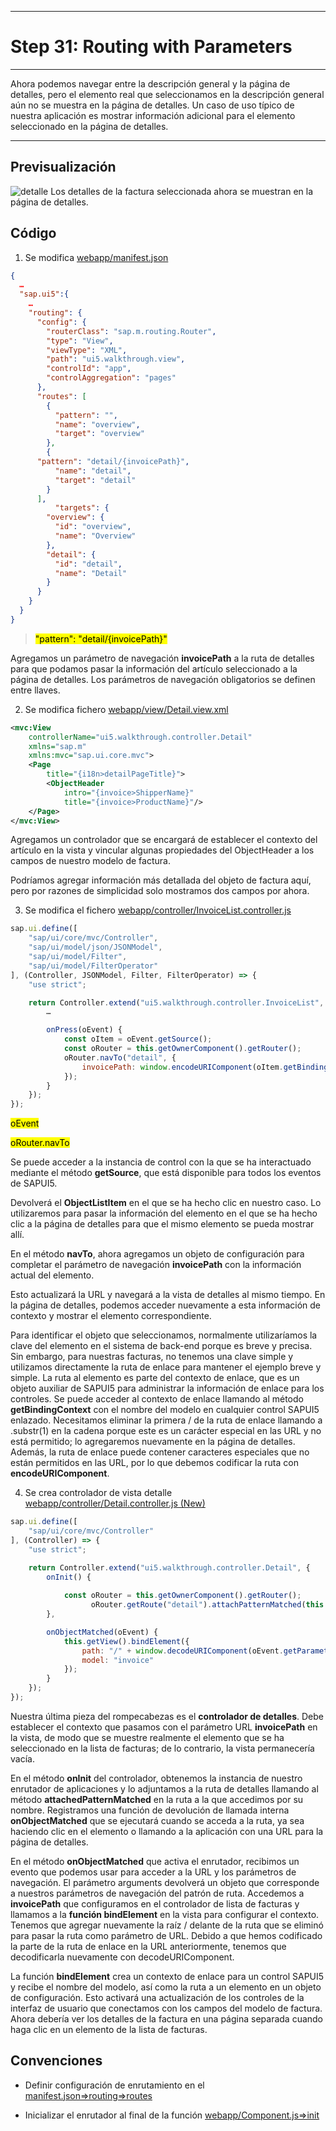 *****************************
# Step 31: Routing with Parameters

*****************************

Ahora podemos navegar entre la descripción general y la página de detalles, pero el elemento real que seleccionamos en la descripción general aún no se muestra en la página de detalles. Un caso de uso típico de nuestra aplicación es mostrar información adicional para el elemento seleccionado en la página de detalles.

*****************************

## Previsualización
![detalle](webapp/img/detalle_factura.png)
Los detalles de la factura seleccionada ahora se muestran en la página de detalles.

## Código

1. Se modifica [webapp/manifest.json](webapp/manifest.json)


``` json
{
  …
  "sap.ui5":{
	…
	"routing": {
	  "config": {
		"routerClass": "sap.m.routing.Router",
		"type": "View",
		"viewType": "XML",
		"path": "ui5.walkthrough.view",
		"controlId": "app",
		"controlAggregation": "pages"
	  },
	  "routes": [
		{
		  "pattern": "",
		  "name": "overview",
		  "target": "overview"
		},
		{
      "pattern": "detail/{invoicePath}",
		  "name": "detail",
		  "target": "detail"
		}
	  ],
		  "targets": {
		"overview": {
		  "id": "overview",
		  "name": "Overview"
		},
		"detail": {
		  "id": "detail",
		  "name": "Detail"
		}
	  }
	}
  }
}
```
> <mark>"pattern": "detail/{invoicePath}"</mark>


Agregamos un parámetro de navegación **invoicePath** a la ruta de detalles para que podamos pasar la información del artículo seleccionado a la página de detalles. Los parámetros de navegación obligatorios se definen entre llaves.


2. Se modifica fichero [webapp/view/Detail.view.xml](webapp/view/Detail.view.xml)


``` xml
<mvc:View
	controllerName="ui5.walkthrough.controller.Detail"
	xmlns="sap.m"
	xmlns:mvc="sap.ui.core.mvc">
	<Page
		title="{i18n>detailPageTitle}">
		<ObjectHeader
			intro="{invoice>ShipperName}"
			title="{invoice>ProductName}"/>
	</Page>
</mvc:View>
```

Agregamos un controlador que se encargará de establecer el contexto del artículo en la vista y vincular algunas propiedades del ObjectHeader a los campos de nuestro modelo de factura. 

Podríamos agregar información más detallada del objeto de factura aquí, pero por razones de simplicidad solo mostramos dos campos por ahora.


3. Se modifica el fichero [webapp/controller/InvoiceList.controller.js](webapp/controller/InvoiceList.controller.js)

``` js
sap.ui.define([
	"sap/ui/core/mvc/Controller",
	"sap/ui/model/json/JSONModel",
	"sap/ui/model/Filter",
	"sap/ui/model/FilterOperator"
], (Controller, JSONModel, Filter, FilterOperator) => {
	"use strict";

	return Controller.extend("ui5.walkthrough.controller.InvoiceList", {
		…

		onPress(oEvent) {
			const oItem = oEvent.getSource();
			const oRouter = this.getOwnerComponent().getRouter();
			oRouter.navTo("detail", {
				invoicePath: window.encodeURIComponent(oItem.getBindingContext("invoice").getPath().substr(1))
			});
		}
	});
});
```

<mark>oEvent</mark>


<mark>oRouter.navTo</mark>


Se puede acceder a la instancia de control con la que se ha interactuado mediante el método **getSource**, que está disponible para todos los eventos de SAPUI5. 


Devolverá el **ObjectListItem** en el que se ha hecho clic en nuestro caso. Lo utilizaremos para pasar la información del elemento en el que se ha hecho clic a la página de detalles para que el mismo elemento se pueda mostrar allí.

En el método **navTo**, ahora agregamos un objeto de configuración para completar el parámetro de navegación **invoicePath** con la información actual del elemento. 


Esto actualizará la URL y navegará a la vista de detalles al mismo tiempo. En la página de detalles, podemos acceder nuevamente a esta información de contexto y mostrar el elemento correspondiente.

Para identificar el objeto que seleccionamos, normalmente utilizaríamos la clave del elemento en el sistema de back-end porque es breve y precisa. Sin embargo, para nuestras facturas, no tenemos una clave simple y utilizamos directamente la ruta de enlace para mantener el ejemplo breve y simple. La ruta al elemento es parte del contexto de enlace, que es un objeto auxiliar de SAPUI5 para administrar la información de enlace para los controles. Se puede acceder al contexto de enlace llamando al método **getBindingContext** con el nombre del modelo en cualquier control SAPUI5 enlazado. 
Necesitamos eliminar la primera / de la ruta de enlace llamando a .substr(1) en la cadena porque este es un carácter especial en las URL y no está permitido; lo agregaremos nuevamente en la página de detalles. Además, la ruta de enlace puede contener caracteres especiales que no están permitidos en las URL, por lo que debemos codificar la ruta con **encodeURIComponent**.


4. Se crea controlador de vista detalle [webapp/controller/Detail.controller.js (New)](webapp/controller/Detail.controller.js)


``` js
sap.ui.define([
	"sap/ui/core/mvc/Controller"
], (Controller) => {
	"use strict";

	return Controller.extend("ui5.walkthrough.controller.Detail", {
		onInit() {
      
			const oRouter = this.getOwnerComponent().getRouter();
			      oRouter.getRoute("detail").attachPatternMatched(this.onObjectMatched, this);
		},

		onObjectMatched(oEvent) {
			this.getView().bindElement({
				path: "/" + window.decodeURIComponent(oEvent.getParameter("arguments").invoicePath),
				model: "invoice"
			});
		}
	});
});
```

Nuestra última pieza del rompecabezas es el **controlador de detalles**. Debe establecer el contexto que pasamos con el parámetro URL **invoicePath** en la vista, de modo que se muestre realmente el elemento que se ha seleccionado en la lista de facturas; de lo contrario, la vista permanecería vacía.

En el método **onInit** del controlador, obtenemos la instancia de nuestro enrutador de aplicaciones y lo adjuntamos a la ruta de detalles llamando al método **attachedPatternMatched** en la ruta a la que accedimos por su nombre. 
Registramos una función de devolución de llamada interna **onObjectMatched** que se ejecutará cuando se acceda a la ruta, ya sea haciendo clic en el elemento o llamando a la aplicación con una URL para la página de detalles.

En el método **onObjectMatched** que activa el enrutador, recibimos un evento que podemos usar para acceder a la URL y los parámetros de navegación. El parámetro arguments devolverá un objeto que corresponde a nuestros parámetros de navegación del patrón de ruta. Accedemos a **invoicePath** que configuramos en el controlador de lista de facturas y llamamos a la **función bindElement** en la vista para configurar el contexto. Tenemos que agregar nuevamente la raíz / delante de la ruta que se eliminó para pasar la ruta como parámetro de URL. Debido a que hemos codificado la parte de la ruta de enlace en la URL anteriormente, tenemos que decodificarla nuevamente con decodeURIComponent.


La función **bindElement** crea un contexto de enlace para un control SAPUI5 y recibe el nombre del modelo, así como la ruta a un elemento en un objeto de configuración. Esto activará una actualización de los controles de la interfaz de usuario que conectamos con los campos del modelo de factura. Ahora debería ver los detalles de la factura en una página separada cuando haga clic en un elemento de la lista de facturas.


## Convenciones


- Definir configuración de enrutamiento en el [manifest.json=>routing=>routes](webapp/manifest.json)

- Inicializar el enrutador al final de la función [webapp/Component.js=>init](webapp/Component.js)